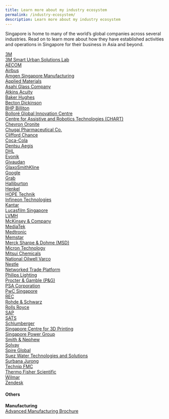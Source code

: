 ```yaml
---
title: Learn more about my industry ecosystem
permalink: /industry-ecosystem/
description: Learn more about my industry ecosystem
---
```


Singapore is home to many of the world’s global companies across several industries. Read on to learn more about how they have established activities and operations in Singapore for their business in Asia and beyond.

[3M](https://www.edb.gov.sg/content/edb/en/our-industries/company-highlights/3m.html)<br>
[3M Smart Urban Solutions Lab](https://www.edb.gov.sg/content/edb/en/our-industries/company-highlights/3m-smart-urban-solutions-lab.html)<br>
[AECOM](https://www.edb.gov.sg/content/edb/en/our-industries/company-highlights/aecom.html)<br>
[Airbus](https://www.edb.gov.sg/content/edb/en/our-industries/company-highlights/airbus.html)<br>
[Amgen Singapore Manufacturing ](https://www.edb.gov.sg/content/edb/en/our-industries/company-highlights/amgen-singapore-manufacturing.html)<br>
[Applied Materials](https://www.edb.gov.sg/content/edb/en/our-industries/company-highlights/applied-materials.html)<br>
[Asahi Glass Company](https://www.edb.gov.sg/content/edb/en/our-industries/company-highlights/asahi-glass-company.html)<br>
[Atkins Acuity](https://www.edb.gov.sg/content/edb/en/our-industries/company-highlights/atkins-acuity.html)<br>
[Baker Hughes](https://www.edb.gov.sg/content/edb/en/our-industries/company-highlights/baker-hughes.html)<br>
[Becton Dickinson ](https://www.edb.gov.sg/content/edb/en/our-industries/company-highlights/becton-dickinson.html)<br>
[BHP Billiton ](https://www.edb.gov.sg/content/edb/en/our-industries/company-highlights/bhp.html)<br>
[Bolloré Global Innovation Centre ](https://www.edb.gov.sg/content/edb/en/our-industries/company-highlights/bollore-global-innovation-centre.html)<br>
[Centre for Assistive and Robotics Technologies (CHART) ](https://www.edb.gov.sg/content/edb/en/our-industries/company-highlights/centre-for-healthcare-assistive-and-robotics-technologies.html)<br>
[Chevron Oronite](https://www.edb.gov.sg/content/edb/en/our-industries/company-highlights/chevron-oronite.html)<br>
[Chugai Pharmaceutical Co.](https://www.edb.gov.sg/content/edb/en/our-industries/company-highlights/chugai-pharmaceutical-co.html)<br>
[Clifford Chance](https://www.edb.gov.sg/content/edb/en/our-industries/company-highlights/clifford-chance.html)<br>
[Coca-Cola](https://www.edb.gov.sg/content/edb/en/our-industries/company-highlights/coca-cola.html)<br>
[Dentsu Aegis](https://www.edb.gov.sg/content/edb/en/our-industries/company-highlights/dentsu-aegis-ci.html)<br>
[DHL](https://www.edb.gov.sg/content/edb/en/our-industries/company-highlights/dhl-l.html)<br>
[Evonik](https://www.edb.gov.sg/content/edb/en/our-industries/company-highlights/evonik.html)<br>
[Givaudan](https://www.edb.gov.sg/content/edb/en/our-industries/company-highlights/givaudan.html)<br>
[GlaxoSmithKline](https://www.edb.gov.sg/content/edb/en/our-industries/company-highlights/gsk.html)<br>
[Google](https://www.edb.gov.sg/content/edb/en/our-industries/company-highlights/google.html)<br>
[Grab](https://www.edb.gov.sg/content/edb/en/our-industries/company-highlights/grab.html)<br>
[Halliburton](https://www.edb.gov.sg/content/edb/en/our-industries/company-highlights/halliburton.html)<br>
[Henkel](https://www.edb.gov.sg/content/edb/en/our-industries/company-highlights/henkel.html)<br>
[HOPE Technik](https://www.edb.gov.sg/content/edb/en/our-industries/company-highlights/hope-technik.html)<br>
[Infineon Technologies ](https://www.edb.gov.sg/content/edb/en/our-industries/company-highlights/infineon-technologies.html)<br>
[Kantar](https://www.edb.gov.sg/content/edb/en/our-industries/company-highlights/Kantar.html)<br>
[Lucasfilm Singapore](https://www.edb.gov.sg/content/edb/en/our-industries/company-highlights/lucasfilm-singapore.html)<br>
[LVMH](https://www.edb.gov.sg/content/edb/en/our-industries/company-highlights/lvmh.html)<br>
[McKinsey & Company ](https://www.edb.gov.sg/content/edb/en/our-industries/company-highlights/mckinsey-company.html)<br>
[MediaTek](https://www.edb.gov.sg/content/edb/en/our-industries/company-highlights/mediatek.html)<br>
[Medtronic](https://www.edb.gov.sg/content/edb/en/our-industries/company-highlights/medtronic.html)<br>
[Memstar](https://www.edb.gov.sg/content/edb/en/our-industries/company-highlights/memstar.html)<br>
[Merck Sharpe & Dohme (MSD) ](https://www.edb.gov.sg/content/edb/en/our-industries/company-highlights/merck-sharp-dohme.html)<br>
[Micron Technology](https://www.edb.gov.sg/content/edb/en/our-industries/company-highlights/micron-technology.html)<br>
[Mitsui Chemicals](https://www.edb.gov.sg/content/edb/en/our-industries/company-highlights/mitsui-chemicals.html)<br>
[National Oilwell Varco ](https://www.edb.gov.sg/content/edb/en/our-industries/company-highlights/national-oilwell-varco.html)<br>
[Nestle](https://www.edb.gov.sg/content/edb/en/our-industries/company-highlights/nestle.html)<br>
[Networked Trade Platform](https://www.edb.gov.sg/content/edb/en/our-industries/company-highlights/ntp.html)<br>
[Philips Lighting](https://www.edb.gov.sg/content/edb/en/our-industries/company-highlights/philips-lighting.html)<br>
[Procter & Gamble (P&G) ](https://www.edb.gov.sg/content/edb/en/our-industries/company-highlights/procter-and-gamble-cb.html)<br>
[PSA Corporation](https://www.edb.gov.sg/content/edb/en/our-industries/company-highlights/psa-corporation.html)<br>
[PwC Singapore](https://www.edb.gov.sg/content/edb/en/our-industries/company-highlights/pwc-singapore.html)<br>
[REC](https://www.edb.gov.sg/content/edb/en/our-industries/company-highlights/rec.html)<br>
[Rohde & Schwarz ](https://www.edb.gov.sg/content/edb/en/our-industries/company-highlights/rohde-and-schwarz.html)<br>
[Rolls Royce](https://www.edb.gov.sg/content/edb/en/our-industries/company-highlights/rolls-royce.html)<br>
[SAP](https://www.edb.gov.sg/content/edb/en/our-industries/company-highlights/sap.html)<br>
[SATS](https://www.edb.gov.sg/content/edb/en/our-industries/company-highlights/sats.html)<br>
[Schlumberger](https://www.edb.gov.sg/content/edb/en/our-industries/company-highlights/schlumberger.html)<br>
[Singapore Centre for 3D Printing](https://www.edb.gov.sg/content/edb/en/our-industries/company-highlights/singapore-centre-for-3d-printing-sc3dp.html)<br>
[Singapore Power Group](https://www.edb.gov.sg/content/edb/en/our-industries/company-highlights/singapore-power-group.html)<br>
[Smith & Nephew](https://www.edb.gov.sg/content/edb/en/our-industries/company-highlights/smith-and-nephew.html)<br>
[Solvay](https://www.edb.gov.sg/content/edb/en/our-industries/company-highlights/solvay.html)<br>
[Spire Global](https://www.edb.gov.sg/content/edb/en/our-industries/company-highlights/spire-global.html)<br>
[Suez Water Technologies and Solutions](https://www.edb.gov.sg/content/edb/en/our-industries/company-highlights/suez-water-technologies-and-solutions.html)<br>
[Surbana Jurong](https://www.edb.gov.sg/content/edb/en/our-industries/company-highlights/surbana-jurong.html)<br>
[Technip FMC](https://www.edb.gov.sg/content/edb/en/our-industries/company-highlights/technipfmc.html)<br>
[Thermo Fisher Scientific ](https://www.edb.gov.sg/content/edb/en/our-industries/company-highlights/thermo-fisher-scientific.html)<br>
[Wilmar](https://www.edb.gov.sg/content/edb/en/our-industries/company-highlights/wilmar.html)<br>
[Zendesk](https://www.edb.gov.sg/content/edb/en/our-industries/company-highlights/zendesk.html)<br>

<h4>Others</h4>

<b>Manufacturing</b><br>
[Advanced Manufacturing Brochure](https://www.edb.gov.sg/content/dam/edb-en/our-industries/key-activities/advanced-manufacturing/AM-Brochure.pdf)